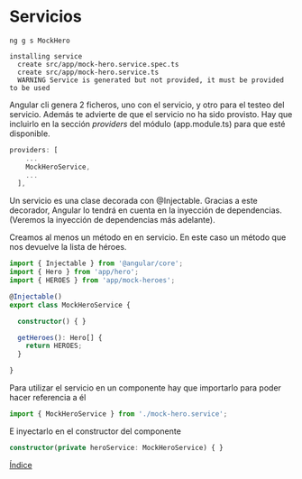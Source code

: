 # Servicios

```
ng g s MockHero
```

```
installing service
  create src/app/mock-hero.service.spec.ts
  create src/app/mock-hero.service.ts
  WARNING Service is generated but not provided, it must be provided to be used
```

Angular cli genera 2 ficheros, uno con el servicio, y otro para el testeo del servicio. Además te advierte de que 
el servicio no ha sido provisto. Hay que incluirlo en la sección *providers* del módulo (app.module.ts) para que esté disponible.

```typescript
providers: [
    ...
    MockHeroService,
    ...
  ],
```

Un servicio es una clase decorada con @Injectable. Gracias a este decorador, Angular lo tendrá en cuenta en la inyección de dependencias. (Veremos la inyección de dependencias más adelante).

Creamos al menos un método en en servicio. En este caso un método que nos devuelve la lista de héroes.

```typescript
import { Injectable } from '@angular/core';
import { Hero } from 'app/hero';
import { HEROES } from 'app/mock-heroes';

@Injectable()
export class MockHeroService {

  constructor() { }

  getHeroes(): Hero[] {
    return HEROES;
  }

}
```

Para utilizar el servicio en un componente hay que importarlo para poder hacer referencia a él

```typescript
import { MockHeroService } from './mock-hero.service';
```

E inyectarlo en el constructor del componente

```typescript
constructor(private heroService: MockHeroService) { }
```


[Índice](index.md)
